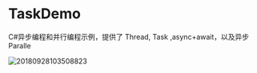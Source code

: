 # TaskDemo
C#异步编程和并行编程示例，提供了 Thread, Task ,async+await，以及异步Paralle

![20180928103508823](https://github.com/sudazf/TaskDemo/assets/3366672/f385393d-4555-4655-ad6b-351a24ddcc02)
